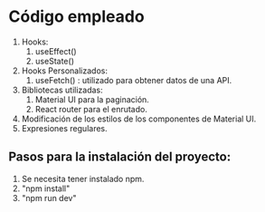 # Código empleado

1. Hooks:  
    1. useEffect()
    2. useState()
2. Hooks Personalizados:  
    1. useFetch() : utilizado para obtener datos de una API.
3. Bibliotecas utilizadas:  
    1. Material UI para la paginación.
    2. React router para el enrutado.
4. Modificación de los estilos de los componentes de Material UI.
5. Expresiones regulares.
  
  

## Pasos para la instalación del proyecto:
1. Se necesita tener instalado npm.
2. "npm install"
3. "npm run dev"

